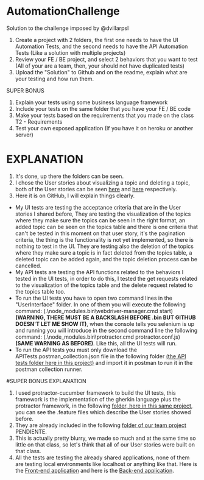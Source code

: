 # AutomationChallenge
Solution to the challenge imposed by @dvillarpsl

1. Create a project with 2 folders, the first one needs to have the UI Automation Tests, and the second needs to have the API Automation Tests (Like a solution with multiple projects)
2. Review your FE / BE project, and select 2 behaviors that you want to test (All of your are a team, then, your should not have duplicated tests)
3. Upload the "Solution" to Github and on the readme, explain what are your testing and how run them.

SUPER BONUS

1. Explain your tests using some business language framework
2. Include your tests on the same folder that you have your FE / BE code
3. Make your tests based on the requirements that you made on the class T2 - Requirements
4. Test your own exposed application (If you have it on heroku or another server)

# EXPLANATION

1. It's done, up there the folders can be seen.
2. I chose the User stories about visualizing a topic and deleting a topic, both of the User stories can be seen [here](https://mercurio.psl.com.co:9443/confluence/pages/viewpage.action?title=US3+-+Visualize+topic+to+guide&spaceKey=EP) and [here](https://mercurio.psl.com.co:9443/confluence/display/EP/US4+-+Remove+topic+to+guide) respectively.
3. Here it is on GitHub, I will explain things clearly.
* My UI tests are testing the acceptance criteria that are in the User stories I shared before, They are testing the visualization of the topics where they make sure the topics can be seen in the right format, an added topic can be seen on the topics table and there is one criteria that can't be tested in this moment on that user story, it's the pagination criteria, the thing is the functionality is not yet implemented, so there is nothing to test in the UI. They are testing also the deletion of the topics where they make sure a topic is in fact deleted from the topics table, a deleted topic can be added again, and the topic deletion process can be cancelled.
* My API tests are testing the API functions related to the behaviors I tested in the UI tests, in order to do this, I tested the get requests related to the visualization of the topics table and the delete request related to the topics table too.
* To run the UI tests you have to open two command lines in the "UserInterface" folder. In one of them you will execute the following command: (.\node_modules\.bin\webdriver-manager.cmd start) **(WARNING, THERE MUST BE A BACKSLASH BEFORE .bin BUT GITHUB DOESN'T LET ME SHOW IT)**, when the console tells you selenium is up and running you will introduce in the second command line the following command: (.\node_modules\.bin\protractor.cmd protractor.conf.js) **(SAME WARNING AS BEFORE)**. Like this, all the UI tests will run.
* To run the API tests you must only download the APITests.postman_collection.json file in the following folder [(the API tests folder here in this project)]() and import it in postman to run it in the postman collection runner.

#SUPER BONUS EXPLANATION

1. I used protractor-cucumber framework to build the UI tests, this framework is the implementation of the gherkin language plus the protractor framework, in the following [folder, here in this same project](https://github.com/afaguilarr/AutomationChallenge/tree/master/UserInterface/features), you can see the .feature files which describe the User stories showed before.
2. They are already included in the following [folder of our team project]()   PENDIENTE.
3. This is actually pretty blurry, we made so much and at the same time so little on that class, so let's think that all of our User stories were built on that class.
4. All the tests are testing the already shared applications, none of them are testing local environments like localhost or anything like that. Here is the [Front-end application](https://praxis-integrador-frontend.herokuapp.com/) and here is the [Back-end application](https://praxis-integrador-backend.herokuapp.com).

